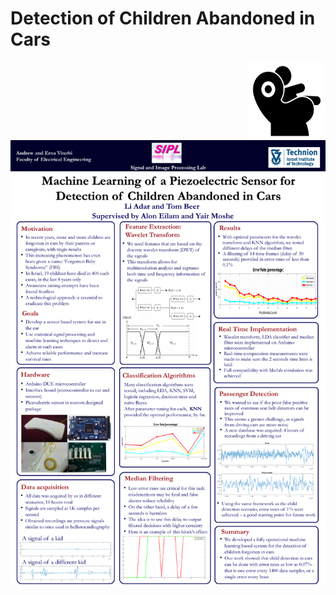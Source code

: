 # Detection of Children Abandoned in Cars
<img src="logo.png" width=125 height=125 align="right">

![alt text](https://github.com/tom-beer/Detection-of-Children-Forgotten-in-Cars/blob/master/Documents%20and%20Presentations/Poster_png.png)
